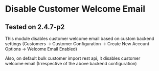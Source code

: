 # Disable Customer Welcome Email
## Tested on 2.4.7-p2

This module disables customer welcome email based on custom backend settings
(Customers -> Customer Configuration -> Create New Account Options -> Welcome Email Enabled)

Also, on default bulk customer import rest api, it disables customer welcome email (Irrespective of the above backend configuration) 